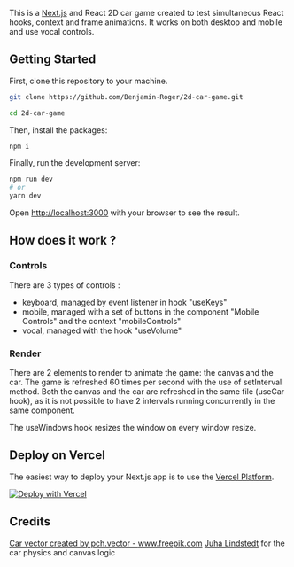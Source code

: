 This is a [Next.js](https://nextjs.org/) and React 2D car game created to test simultaneous React hooks, context and frame animations. It works on both desktop and mobile and use vocal controls.

## Getting Started

First, clone this repository to your machine.

```bash
git clone https://github.com/Benjamin-Roger/2d-car-game.git

cd 2d-car-game

```

Then, install the packages:
```bash
npm i

```

Finally, run the development server:

```bash
npm run dev
# or
yarn dev
```


Open [http://localhost:3000](http://localhost:3000) with your browser to see the result.


## How does it work ?

### Controls
There are 3 types of controls :
- keyboard, managed by event listener in hook "useKeys"
- mobile, managed with a set of buttons in the component "Mobile Controls" and the context "mobileControls"
- vocal, managed with the hook "useVolume"

### Render
There are 2 elements to render to animate the game: the canvas and the car.
The game is refreshed 60 times per second with the use of setInterval method. Both the canvas and the car are refreshed in the same file (useCar hook), as it is not possible to have 2 intervals running concurrently in the same component.

The useWindows hook resizes the window on every window resize.



## Deploy on Vercel

The easiest way to deploy your Next.js app is to use the [Vercel Platform](https://vercel.com/import?utm_medium=default-template&filter=next.js&utm_source=create-next-app&utm_campaign=create-next-app-readme).

[![Deploy with Vercel](https://vercel.com/button)](https://vercel.com/new/git/external?repository-url=https%3A%2F%2Fgithub.com%2FBenjamin-Roger%2F2d-car-game.git)




## Credits

<a href="https://www.freepik.com/vectors/car">Car vector created by pch.vector - www.freepik.com</a> 
[Juha Lindstedt](https://github.com/pakastin/car) for the car physics and canvas logic